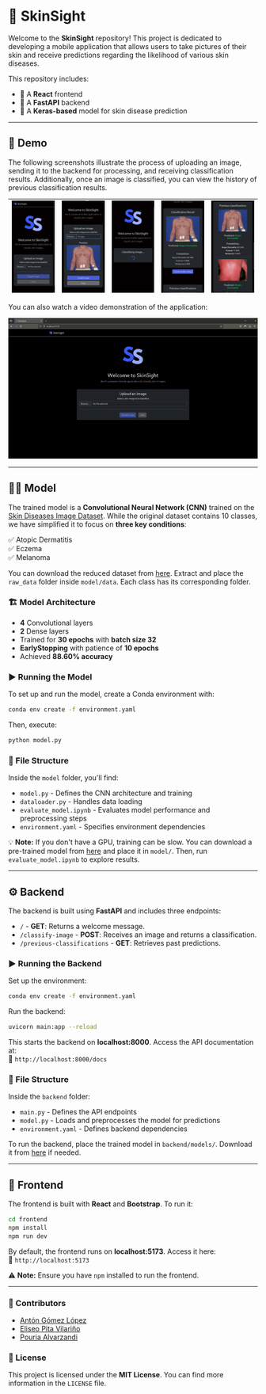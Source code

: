 # 🌟 SkinSight

Welcome to the **SkinSight** repository! This project is dedicated to developing a mobile application that allows users to take pictures of their skin and receive predictions regarding the likelihood of various skin diseases.

This repository includes:

- 📱 A **React** frontend
- 🚀 A **FastAPI** backend
- 🧠 A **Keras-based** model for skin disease prediction

---

## 📸 Demo

The following screenshots illustrate the process of uploading an image, sending it to the backend for processing, and receiving classification results. Additionally, once an image is classified, you can view the history of previous classification results.

| ![Screenshot 1](screenshots/screenshot_1.png) | ![Screenshot 2](screenshots/screenshot_2.png) | ![Screenshot 3](screenshots/screenshot_3.png) | ![Screenshot 4](screenshots/screenshot_4.png) | ![Screenshot 5](screenshots/screenshot_5.png) |
|---|---|---|---|---|

You can also watch a video demonstration of the application:

![Demo](screenshots/demo_skinsight.gif)

---

## 🧑‍⚕️ Model

The trained model is a **Convolutional Neural Network (CNN)** trained on the [Skin Diseases Image Dataset](https://www.kaggle.com/datasets/ismailpromus/skin-diseases-image-dataset). While the original dataset contains 10 classes, we have simplified it to focus on **three key conditions**:

✅ Atopic Dermatitis  
✅ Eczema  
✅ Melanoma

You can download the reduced dataset from [here](https://nubeusc-my.sharepoint.com/:f:/g/personal/eliseo_pita_rai_usc_es/EtOuVOWFrtJNr2tE7mrjTiwBPLDMcMdEqCAUjqjA5NsG0w?e=INqmDH). Extract and place the `raw_data` folder inside `model/data`. Each class has its corresponding folder.

### 🏗 Model Architecture

- **4** Convolutional layers
- **2** Dense layers
- Trained for **30 epochs** with **batch size 32**
- **EarlyStopping** with patience of **10 epochs**
- Achieved **88.60% accuracy**

### ▶️ Running the Model

To set up and run the model, create a Conda environment with:

```bash
conda env create -f environment.yaml
```

Then, execute:

```bash
python model.py
```

### 📂 File Structure

Inside the `model` folder, you'll find:

- `model.py` - Defines the CNN architecture and training
- `dataloader.py` - Handles data loading
- `evaluate_model.ipynb` - Evaluates model performance and preprocessing steps
- `environment.yaml` - Specifies environment dependencies

💡 **Note:** If you don't have a GPU, training can be slow. You can download a pre-trained model from [here](https://nubeusc-my.sharepoint.com/:f:/g/personal/anton_gomez_lopez_rai_usc_es/EosNaX9dhM9Dj3kB3PgrS8kB5mfj3I0QfV5bgoM7rcyopA?e=fehaKq) and place it in `model/`. Then, run `evaluate_model.ipynb` to explore results.

---

## ⚙️ Backend

The backend is built using **FastAPI** and includes three endpoints:

- `/` - **GET**: Returns a welcome message.
- `/classify-image` - **POST**: Receives an image and returns a classification.
- `/previous-classifications` - **GET**: Retrieves past predictions.

### ▶️ Running the Backend

Set up the environment:

```bash
conda env create -f environment.yaml
```

Run the backend:

```bash
uvicorn main:app --reload
```

This starts the backend on **localhost:8000**. Access the API documentation at:  
🔗 `http://localhost:8000/docs`

### 📂 File Structure

Inside the `backend` folder:

- `main.py` - Defines the API endpoints
- `model.py` - Loads and preprocesses the model for predictions
- `environment.yaml` - Defines backend dependencies

To run the backend, place the trained model in `backend/models/`. Download it from [here](https://nubeusc-my.sharepoint.com/:f:/g/personal/anton_gomez_lopez_rai_usc_es/EosNaX9dhM9Dj3kB3PgrS8kB5mfj3I0QfV5bgoM7rcyopA?e=fehaKq) if needed.

---

## 🎨 Frontend

The frontend is built with **React** and **Bootstrap**. To run it:

```bash
cd frontend
npm install
npm run dev
```

By default, the frontend runs on **localhost:5173**. Access it here:  
🔗 `http://localhost:5173`

⚠️ **Note:** Ensure you have `npm` installed to run the frontend.

---

### 🌟 Contributors

- [Antón Gómez López](https://github.com/antongomez)
- [Eliseo Pita Vilariño](https://github.com/elipitav)
- [Pouria Alvarzandi](https://github.com/pouriazandi)

### 📝 License

This project is licensed under the **MIT License**. You can find more information in the `LICENSE` file.
